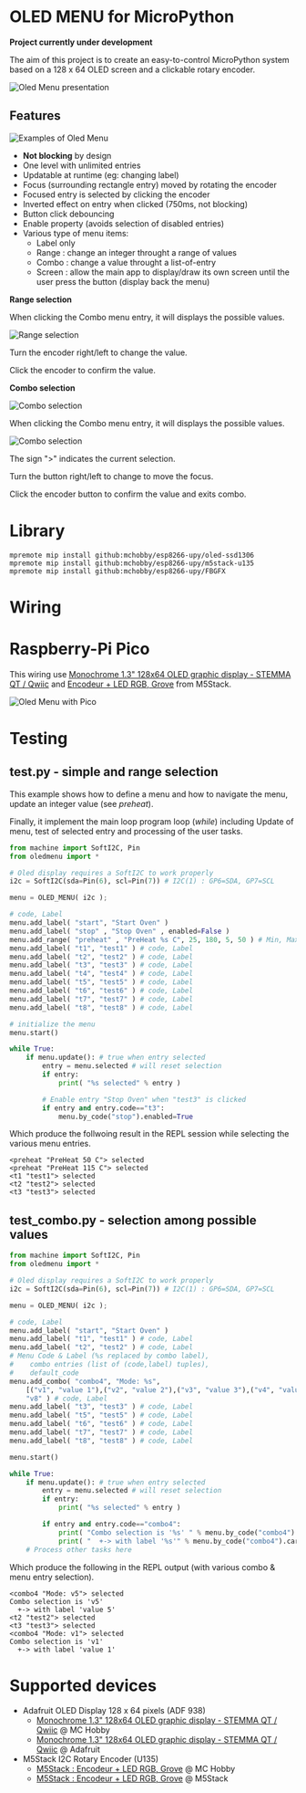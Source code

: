# OLED MENU for MicroPython

__Project currently under development__

The aim of this project is to create an easy-to-control MicroPython system based on a 128 x 64 OLED screen and a clickable rotary encoder.

![Oled Menu presentation](docs/_static/oled-menu-presentation.jpg)

## Features

![Examples of Oled Menu](docs/_static/oled-menu-example0.jpg)

* __Not blocking__ by design
* One level with unlimited entries
* Updatable at runtime (eg: changing label)
* Focus (surrounding rectangle entry) moved by rotating the encoder
* Focused entry is selected by clicking the encoder
* Inverted effect on entry when clicked (750ms, not blocking)
* Button click debouncing
* Enable property (avoids selection of disabled entries)
* Various type of menu items:
	* Label only
	* Range : change an integer throught a range of values
	* Combo : change a value throught a list-of-entry
	* Screen : allow the main app to display/draw its own screen until the user press the button (display back the menu)

__Range selection__

When clicking the Combo menu entry, it will displays the possible values.

![Range selection](docs/_static/oled-menu-range.jpg)

Turn the encoder right/left to change the value.

Click the encoder to confirm the value.

__Combo selection__

![Combo selection](docs/_static/oled-menu-combo1.jpg)

When clicking the Combo menu entry, it will displays the possible values.

![Combo selection](docs/_static/oled-menu-combo2.jpg)

The sign ">" indicates the current selection.

Turn the button right/left to change to move the focus.

Click the encoder button to confirm the value and exits combo.

# Library

```
mpremote mip install github:mchobby/esp8266-upy/oled-ssd1306
mpremote mip install github:mchobby/esp8266-upy/m5stack-u135
mpremote mip install github:mchobby/esp8266-upy/FBGFX
```

# Wiring

# Raspberry-Pi Pico
This wiring use [Monochrome 1.3" 128x64 OLED graphic display - STEMMA QT / Qwiic](https://www.adafruit.com/product/938) and [Encodeur + LED RGB, Grove](https://shop.m5stack.com/products/encoder-unit) from M5Stack.

![Oled Menu with Pico](docs/_static/oled-menu-pico.jpg)

# Testing

## test.py - simple and range selection

This example shows how to define a menu and how to navigate the menu, update an
integer value (see _preheat_).

Finally, it implement the main loop program loop (_while_) including Update
of menu, test of selected entry and processing of the user tasks.


``` python
from machine import SoftI2C, Pin
from oledmenu import *

# Oled display requires a SoftI2C to work properly
i2c = SoftI2C(sda=Pin(6), scl=Pin(7)) # I2C(1) : GP6=SDA, GP7=SCL

menu = OLED_MENU( i2c );

# code, Label
menu.add_label( "start", "Start Oven" )
menu.add_label( "stop" , "Stop Oven" , enabled=False )
menu.add_range( "preheat" , "PreHeat %s C", 25, 180, 5, 50 ) # Min, Max, Step, default
menu.add_label( "t1", "test1" ) # code, Label
menu.add_label( "t2", "test2" ) # code, Label
menu.add_label( "t3", "test3" ) # code, Label
menu.add_label( "t4", "test4" ) # code, Label
menu.add_label( "t5", "test5" ) # code, Label
menu.add_label( "t6", "test6" ) # code, Label
menu.add_label( "t7", "test7" ) # code, Label
menu.add_label( "t8", "test8" ) # code, Label

# initialize the menu
menu.start()

while True:
	if menu.update(): # true when entry selected
		entry = menu.selected # will reset selection
		if entry:
			print( "%s selected" % entry )

		# Enable entry "Stop Oven" when "test3" is clicked
		if entry and entry.code=="t3":
			menu.by_code("stop").enabled=True
```

Which produce the follwoing result in the REPL session while selecting the various menu entries.

```
<preheat "PreHeat 50 C"> selected
<preheat "PreHeat 115 C"> selected
<t1 "test1"> selected
<t2 "test2"> selected
<t3 "test3"> selected
```

## test_combo.py - selection among possible values

``` python
from machine import SoftI2C, Pin
from oledmenu import *

# Oled display requires a SoftI2C to work properly
i2c = SoftI2C(sda=Pin(6), scl=Pin(7)) # I2C(1) : GP6=SDA, GP7=SCL

menu = OLED_MENU( i2c );

# code, Label
menu.add_label( "start", "Start Oven" )
menu.add_label( "t1", "test1" ) # code, Label
menu.add_label( "t2", "test2" ) # code, Label
# Menu Code & Label (%s replaced by combo label),
#    combo entries (list of (code,label) tuples),
#    default_code
menu.add_combo( "combo4", "Mode: %s",
	[("v1", "value 1"),("v2", "value 2"),("v3", "value 3"),("v4", "value 4"),("v5", "value 5"),("v6", "value 6"),("v7", "value 7"),("v8", "value 8")],
	"v8" ) # code, Label
menu.add_label( "t3", "test3" ) # code, Label
menu.add_label( "t5", "test5" ) # code, Label
menu.add_label( "t6", "test6" ) # code, Label
menu.add_label( "t7", "test7" ) # code, Label
menu.add_label( "t8", "test8" ) # code, Label

menu.start()

while True:
	if menu.update(): # true when entry selected
		entry = menu.selected # will reset selection
		if entry:
			print( "%s selected" % entry )

		if entry and entry.code=="combo4":
			print( "Combo selection is '%s' " % menu.by_code("combo4").cargo.value )
			print( "  +-> with label '%s'" % menu.by_code("combo4").cargo.label )
	# Process other tasks here
```

Which produce the following in the REPL output (with various combo & menu entry selection).

```
<combo4 "Mode: v5"> selected
Combo selection is 'v5'
  +-> with label 'value 5'
<t2 "test2"> selected
<t3 "test3"> selected
<combo4 "Mode: v1"> selected
Combo selection is 'v1'
  +-> with label 'value 1'
```

# Supported devices

* Adafruit OLED Display 128 x 64 pixels (ADF 938)
	* [Monochrome 1.3" 128x64 OLED graphic display - STEMMA QT / Qwiic](https://shop.mchobby.be/product.php?id_product=307) @ MC Hobby
	* [Monochrome 1.3" 128x64 OLED graphic display - STEMMA QT / Qwiic](https://www.adafruit.com/product/938) @ Adafruit
* M5Stack I2C Rotary Encoder (U135)
	* [M5Stack : Encodeur + LED RGB, Grove](https://shop.mchobby.be/product.php?id_product=2456) @ MC Hobby
	* [M5Stack : Encodeur + LED RGB, Grove](https://shop.m5stack.com/products/encoder-unit) @ M5Stack

